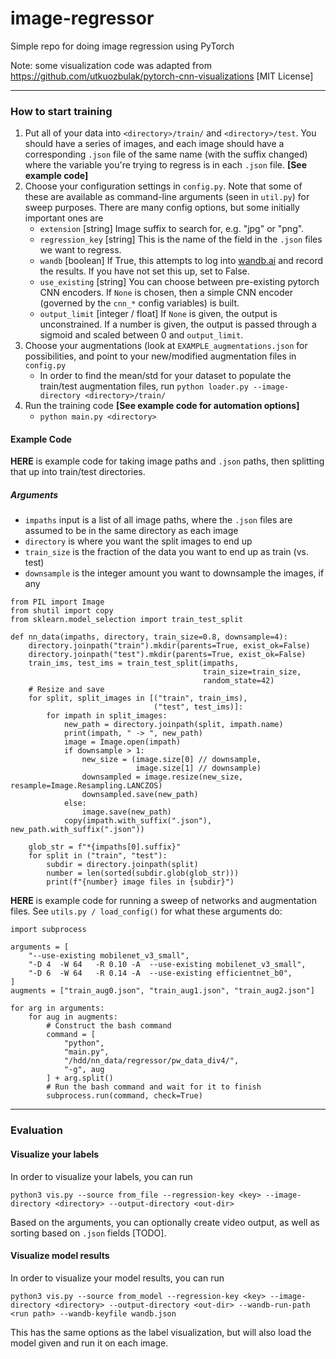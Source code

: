 # image-regressor
Simple repo for doing image regression using PyTorch

Note: some visualization code was adapted from https://github.com/utkuozbulak/pytorch-cnn-visualizations [MIT License]

***

### How to start training
1. Put all of your data into `<directory>/train/` and `<directory>/test`. You should have a series of images, and each image should have a corresponding `.json` file of the same name (with the suffix changed) where the variable you're trying to regress is in each `.json` file. **[See example code]**
2. Choose your configuration settings in `config.py`. Note that some of these are available as command-line arguments (seen in `util.py`) for sweep purposes. There are many config options, but some initially important ones are
    - `extension` [string] Image suffix to search for, e.g. "jpg" or "png".
    - `regression_key` [string] This is the name of the field in the `.json` files we want to regress.
    - `wandb` [boolean] If True, this attempts to log into [wandb.ai](https://wandb.ai/) and record the results. If you have not set this up, set to False.
    - `use_existing` [string] You can choose between pre-existing pytorch CNN encoders. If `None` is chosen, then a simple CNN encoder (governed by the `cnn_*` config variables) is built.
    - `output_limit` [integer / float] If `None` is given, the output is unconstrained. If a number is given, the output is passed through a sigmoid and scaled between 0 and `output_limit`.
3. Choose your augmentations (look at `EXAMPLE_augmentations.json` for possibilities, and point to your new/modified augmentation files in `config.py`
    - In order to find the mean/std for your dataset to populate the train/test augmentation files, run `python loader.py --image-directory <directory>/train/`
4. Run the training code **[See example code for automation options]**
    - `python main.py <directory>`

#### Example Code
**HERE** is example code for taking image paths and `.json` paths, then splitting that up into train/test directories.
##### Arguments
- `impaths` input is a list of all image paths, where the `.json` files are assumed to be in the same directory as each image
- `directory` is where you want the split images to end up
- `train_size` is the fraction of the data you want to end up as train (vs. test)
- `downsample` is the integer amount you want to downsample the images, if any
```
from PIL import Image
from shutil import copy
from sklearn.model_selection import train_test_split

def nn_data(impaths, directory, train_size=0.8, downsample=4):
    directory.joinpath("train").mkdir(parents=True, exist_ok=False)
    directory.joinpath("test").mkdir(parents=True, exist_ok=False)
    train_ims, test_ims = train_test_split(impaths,
                                           train_size=train_size,
                                           random_state=42)
    # Resize and save
    for split, split_images in [("train", train_ims),
                                ("test", test_ims)]:
        for impath in split_images:
            new_path = directory.joinpath(split, impath.name)
            print(impath, " -> ", new_path)
            image = Image.open(impath)
            if downsample > 1:
                new_size = (image.size[0] // downsample,
                            image.size[1] // downsample)
                downsampled = image.resize(new_size, resample=Image.Resampling.LANCZOS)
                downsampled.save(new_path)
            else:
                image.save(new_path)
            copy(impath.with_suffix(".json"), new_path.with_suffix(".json"))

    glob_str = f"*{impaths[0].suffix}"
    for split in ("train", "test"):
        subdir = directory.joinpath(split)
        number = len(sorted(subdir.glob(glob_str)))
        print(f"{number} image files in {subdir}")
```

**HERE** is example code for running a sweep of networks and augmentation files. See `utils.py / load_config()` for what these arguments do:
```
import subprocess

arguments = [
    "--use-existing mobilenet_v3_small",
    "-D 4  -W 64   -R 0.10 -A  --use-existing mobilenet_v3_small",
    "-D 6  -W 64   -R 0.14 -A  --use-existing efficientnet_b0",
]
augments = ["train_aug0.json", "train_aug1.json", "train_aug2.json"]

for arg in arguments:
    for aug in augments:
        # Construct the bash command
        command = [
            "python",
            "main.py",
            "/hdd/nn_data/regressor/pw_data_div4/",
            "-g", aug
        ] + arg.split()
        # Run the bash command and wait for it to finish
        subprocess.run(command, check=True)
```

***

### Evaluation

#### Visualize your labels

In order to visualize your labels, you can run

```
python3 vis.py --source from_file --regression-key <key> --image-directory <directory> --output-directory <out-dir>
```

Based on the arguments, you can optionally create video output, as well as sorting based on `.json` fields [TODO].

#### Visualize model results

In order to visualize your model results, you can run

```
python3 vis.py --source from_model --regression-key <key> --image-directory <directory> --output-directory <out-dir> --wandb-run-path <run path> --wandb-keyfile wandb.json
```

This has the same options as the label visualization, but will also load the model given and run it on each image.